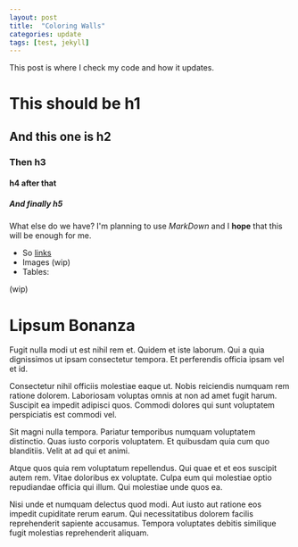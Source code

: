 ```yaml
---
layout: post
title:  "Coloring Walls"
categories: update
tags: [test, jekyll]
---
```


This post is where I check my code and how it updates.

# This should be h1
## And this one is h2
### Then h3
#### h4 after that
##### And finally h5

What else do we have? I'm planning to use *MarkDown* and I **hope** that this will be enough for me.

- So [links](http://google.com)
- Images (wip)
- Tables:

(wip)

# Lipsum Bonanza

Fugit nulla modi ut est nihil rem et. Quidem et iste laborum. Qui a quia dignissimos ut ipsam consectetur tempora. Et perferendis officia ipsam vel et id.

Consectetur nihil officiis molestiae eaque ut. Nobis reiciendis numquam rem ratione dolorem. Laboriosam voluptas omnis at non ad amet fugit harum. Suscipit ea impedit adipisci quos. Commodi dolores qui sunt voluptatem perspiciatis est commodi vel.

Sit magni nulla tempora. Pariatur temporibus numquam voluptatem distinctio. Quas iusto corporis voluptatem. Et quibusdam quia cum quo blanditiis. Velit at ad qui et animi.

Atque quos quia rem voluptatum repellendus. Qui quae et et eos suscipit autem rem. Vitae doloribus ex voluptate. Culpa eum qui molestiae optio repudiandae officia qui illum. Qui molestiae unde quos ea.

Nisi unde et numquam delectus quod modi. Aut iusto aut ratione eos impedit cupiditate rerum earum. Qui necessitatibus dolorem facilis reprehenderit sapiente accusamus. Tempora voluptates debitis similique fugit molestias reprehenderit aliquam.
